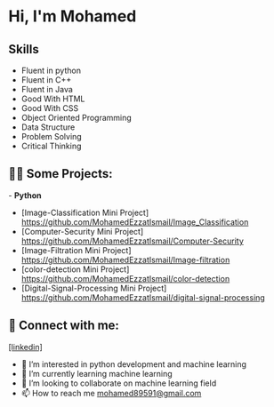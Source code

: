 <h1>Hi, I'm Mohamed</h1>

<b><h2>Skills</h2></b>
- Fluent in python
- Fluent in C++
- Fluent in Java
- Good With HTML
- Good With CSS
- Object Oriented Programming
- Data Structure
- Problem Solving
- Critical Thinking

<h2>👨‍💻 Some Projects:</h2>
- <b>Python</b>

 - [Image-Classification Mini Project] https://github.com/MohamedEzzatIsmail/Image_Classification
 - [Computer-Security Mini Project] https://github.com/MohamedEzzatIsmail/Computer-Security
 - [Image-Filtration Mini Project] https://github.com/MohamedEzzatIsmail/Image-filtration
 - [color-detection Mini Project] https://github.com/MohamedEzzatIsmail/color-detection
 - [Digital-Signal-Processing Mini Project] https://github.com/MohamedEzzatIsmail/digital-signal-processing
<h2> 🤳 Connect with me:</h2>

<a href="https://www.linkedin.com/in/mohamed-ezzat-96156b247/">[linkedin]</a>

- 👀 I’m interested in python development and machine learning
- 🌱 I’m currently learning machine learning
- 💞️ I’m looking to collaborate on machine learning field
- 📫 How to reach me mohamed89591@gmail.com
